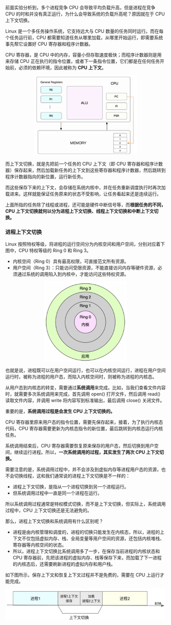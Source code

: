 前面实验分析到，多个进程竞争 CPU 会导致平均负载升高，但是进程在竞争 CPU 的时和并没有真正运行，为什么会导致系统的负载升高呢？原因就在于 CPU 上下文切换。

Linux 是一个多任务操作系统，它支持远大与 CPU 数量的任务同时运行。而在每个任务运行前，CPU 都需要知道任务从哪里加载，从哪里开始运行，即需要系统事先帮它设置好 CPU 寄存器和程序计数器。

CPU 寄存器，是 CPU 中的内存，容量小但存取速度极快；而程序计数器则是用来存储 CPU 正在执行的指令位置，或者下一条指令位置，它们都是在任何任务开始前，必须的依赖环境，因此被称为 **CPU 上下文**。

<div align="center" ><img style="height: 250px;" src="./assets/2020-02-29_10-30.png"></img></div>

而上下文切换，就是先把前一个任务的 CPU 上下文（即 CPU 寄存器和程序计数器）保存起来，然后加载新任务的上下文到这些寄存器和程序计数器，然后跳转到程序计数器指向的新位置，运行新任务。

而这些保存下来的上下文，会存储在系统内核中，并在任务重新调度执行时再次加载进来。这样就能保证任务原来的状态不受影响，让任务看起来还是连续运行。

上面所指的任务除了线程或进程，还可能是硬件中断信号等，而**根据任务的不同，CPU 上下文切换就何以分为进程上下文切换、线程上下文切换和中断上下文切换。**

### 进程上下文切换

Linux 按照特权等级，将进程的运行空间分为内核空间和用户空间，分别对应着下图中，CPU 特权等级的 Ring 0 和 Ring 3。

- 内核空间（Ring 0）具有最高权限，可直接范文所有资源。
- 用户空间（Ring 3）：只能访问受限资源，不能直接访问内存等硬件资源，必须通过系统的调用陷入到内核中，才能访问这些特权资源。

<div align="center" ><img style="height: 250px;" src="./assets/2020-02-29_10-41.png"></img></div>

也就是说，进程既可以在用户空间运行，也可以在内核空间运行，进程在用户空间运行时，被称为进程的用户态，而陷入内核空间时，则被称为进程的内核态。

从用户态到内核态的转变，需要通过**系统调用**来完成。比如，当我们查看文件内容时，就需要多次系统调用来完成，首先调用 open() 打开文件，然后调用 read() 读取文件内容，并调用 write 将内容写到标准输出，最后调用 close() 关闭文件。

重要的是，**系统调用过程是会发生 CPU 上下文切换的。**

CPU 寄存器里原来用户态的指令位置，需要先保存起来，接着，为了执行内核态代码，CPU 寄存器需要更新为内核态指令的新位置，最后跳转到内核态运行内核任务。

系统调用结束后，CPU 寄存器需要恢复原来保存的用户态，然后切换到用户空间，继续运行进程。所以，**一次系统调用的过程，其实发生了两次 CPU 上下文切换。**

需要注意的是，系统调用过程中，并不会涉及到虚拟内存等进程用户态的资源，也不会切换线程，这和我们通常说的进程上下文切换是不一样的：

- 进程上下文切换，是指从一个进程切换到另一个进程运行。
- 但系统调用过程中一直是同一个进程在运行。

所以系统调用过程通常是特权模式切换，而不是上下文切换，但实际上，系统调用过程中，CPU 上下文切换还是无法避免的。

那么，进程上下文切换和系统调用有什么区别呢？

- 进程是由内核管理和调度的，进程的切换只能发生在内核态，所以，进程的上下文不仅包括虚拟内存、栈、全局变量等用户空间的资源，还包括内核堆栈、寄存器等内核空间的状态。
- 所以，进程上下文切换比系统调用多了一步，在保存当前进程的内核状态和 CPU 寄存器前，先把该进程的虚拟内存、栈等保存下来，而加载了下一进程的内核态后，还需要刷新进程的虚拟内存和用户栈。

如下图所示，保存上下文和恢复上下文过程并不是免费的，需要在 CPU 上运行才能完成。

<div align="center" ><img style="height: 100px;" src="./assets/2020-02-29_11-58.png"></img></div>







